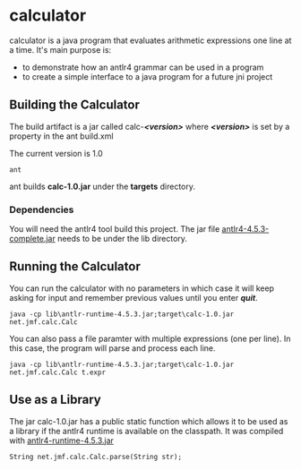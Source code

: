 # calculator

calculator is a java program that evaluates arithmetic expressions one line at a time. It's main purpose is:

* to demonstrate how an antlr4 grammar can be used in a program 
* to create a simple interface to a java program for a future jni project

## Building the Calculator

The build artifact is a jar called calc-***&lt;version&gt;*** where ***&lt;version&gt;*** is set by a property in the ant build.xml

The current version is 1.0

```
ant
```

ant builds **calc-1.0.jar** under the **targets** directory.

### Dependencies

You will need the antlr4 tool build this project. The jar file [antlr4-4.5.3-complete.jar](http://www.antlr.org/download/antlr-4.5.3-complete.jar) needs to be under the lib directory.

## Running the Calculator

You can run the calculator with no parameters in which case it will keep asking for input and remember previous values until you enter ***quit***.
```
java -cp lib\antlr-runtime-4.5.3.jar;target\calc-1.0.jar net.jmf.calc.Calc
```

You can also pass a file paramter with multiple expressions (one per line). In this case, the program will parse and process each line.
```
java -cp lib\antlr-runtime-4.5.3.jar;target\calc-1.0.jar net.jmf.calc.Calc t.expr
```

## Use as a Library
The jar calc-1.0.jar has a public static function which allows it to be used as a library if the antlr4 runtime is available on the classpath.  It was compiled with [antlr4-runtime-4.5.3.jar](http://www.antlr.org/download/antlr-runtime-4.5.3.jar)

```
String net.jmf.calc.Calc.parse(String str);
```
